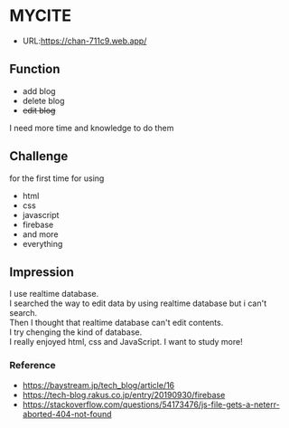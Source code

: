 # MYCITE

* URL:<https://chan-711c9.web.app/>

## Function

* add blog
* delete blog
* ~~edit blog~~

I need more time and knowledge to do them

## Challenge

for the first time for using
* html
* css
* javascript
* firebase
* and more
* everything

## Impression

I use realtime database.  
I searched the way to edit data by using realtime database but i can't search.  
Then I thought that realtime database can't edit contents.  
I try chenging the kind of database.  
I really enjoyed html, css and JavaScript. I  want to study more!

### Reference

* <https://baystream.jp/tech_blog/article/16>
* <https://tech-blog.rakus.co.jp/entry/20190930/firebase>
* <https://stackoverflow.com/questions/54173476/js-file-gets-a-neterr-aborted-404-not-found>
